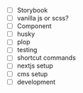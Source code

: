- [ ] Storybook
- [ ] vanilla js or scss?
- [ ] Component
- [ ] husky
- [ ] plop
- [ ] testing
- [ ] shortcut commands
- [ ] nextjs setup
- [ ] cms setup
- [ ] development
